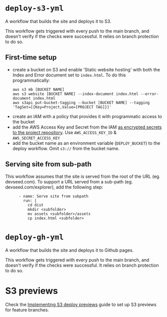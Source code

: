 # `deploy-s3-yml`

A workflow that builds the site and deploys it to S3.

This workflow gets triggered with every push to the main branch, and doesn't verify if the checks were successful. It relies on branch protection to do so.

## First-time setup

- create a bucket on S3 and enable 'Static website hosting' with both the Index and Error document set to `index.html`. To do this programmatically:
  ```
  aws s3 mb [BUCKET NAME]
  aws s3 website [BUCKET NAME] --index-document index.html --error-document index.html
  aws s3api put-bucket-tagging --bucket [BUCKET NAME] --tagging 'TagSet=[{Key=Project,Value=[PROJECT TAG]}]'
  ```
- create an IAM with a policy that provides it with programmatic access to the bucket
- add the AWS Access Key and Secret from the IAM [as encrypted secrets to the project repository](https://docs.github.com/en/actions/reference/encrypted-secrets#creating-encrypted-secrets-for-a-repository). Use `AWS_ACCESS_KEY_ID` & `AWS_SECRET_ACCESS_KEY`
- add the bucket name as an environment variable (`DEPLOY_BUCKET`) to the deploy workflow. Omit `s3://` from the bucket name.

## Serving site from sub-path

This workflow assumes that the site is served from the root of the URL (eg. devseed.com). To support a URL served from a sub-path (eg. devseed.com/explorer), add the following step:

```
      - name: Serve site from subpath
        run: |
          cd dist
          mkdir <subfolder>
          mv assets <subfolder>/assets
          cp index.html <subfolder>
```

# `deploy-gh-yml`

A workflow that builds the site and deploys it to Github pages.

This workflow gets triggered with every push to the main branch, and doesn't verify if the checks were successful. It relies on branch protection to do so.

# S3 previews

Check the [Implementing S3 deploy previews](https://github.com/developmentseed/how/issues/423) guide to set up S3 previews for feature branches.
